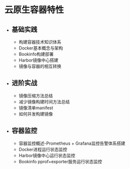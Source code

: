 # 云原生容器特性
- ## 基础实践 
  - 构建容器技术知识体系
  - Docker基本概念与架构
  - Bookinfo构建部署
  - Harbor镜像中心搭建
  - 镜像与容器的相互转换
- ## 进阶实战
  - 镜像压缩方法总结
  - 减少镜像构建时间方法总结
  - 镜像清单manifest
  - 如何并发构建镜像
- ## 容器监控
  - 容器监控概述-Prometheus + Grafana监控告警体系搭建
  - Docker进程运行状态监控
  - Harbor镜像中心运行状态监控
  - Bookinfo pprof+exporter服务运行状态监控